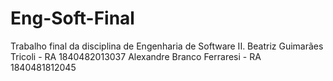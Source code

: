 # Eng-Soft-Final
Trabalho final da disciplina de Engenharia de Software II.
Beatriz Guimarães Tricoli - RA 1840482013037
Alexandre Branco Ferraresi - RA 1840481812045
